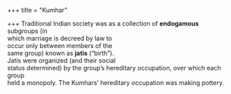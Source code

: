 +++
title = "Kumhar"

+++
Traditional Indian society was as a collection of **endogamous** subgroups (in  
which marriage is decreed by law to  
occur only between members of the  
same group) known as **jatis** (“birth”).  
Jatis were organized (and their social  
status determined) by the group’s hereditary occupation, over which each group  
held a monopoly. The Kumhars’ hereditary occupation was making pottery.